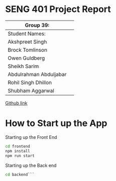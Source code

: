 # SENG 401 Project Report
| Group 39:       |     |
| --------------- | --- |
| Student Names:  |     |
| Akshpreet Singh |     |
| Brock Tomlinson |     |
| Owen Guldberg   |     |
| Sheikh Sarim    |     |
| Abdulrahman Abduljabar |     |
| Rohil Singh Dhillon |     |
| Shubham Aggarwal |    |

[Github link](https://github.com/Akshpreet02/EventSphere)

# How to Start up the App

Starting up the Front End
```bash 
cd frontend
npm install
npm run start
```

Starting up the Back end
```bash
cd backend```
